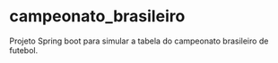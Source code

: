 # campeonato_brasileiro
Projeto Spring boot para simular a tabela do campeonato brasileiro de futebol.
